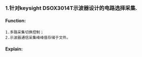 ### 1.针对keysight DSOX3014T示波器设计的电路选择采集.
  #### Function:  
    1.多路采集切换控制；    
    2.示波器通信采集峰峰值存储于文件。  
  #### Explain:  

            
